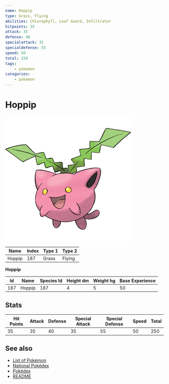 ```yaml
---
name: Hoppip
type: Grass, Flying
abilities: Chlorophyll, Leaf Guard, Infiltrator
hitpoints: 35
attack: 35
defense: 40
specialattack: 35
specialdefense: 55
speed: 50
total: 250
tags:
    - pokemon
categories:
    - pokemon
---
```


# Hoppip


![Hoppip](images/187.png)

| **Name** | **Index** | **Type 1** | **Type 2** |
|----|----|----|----|
| Hoppip | 187 | Grass | Flying  |

**Hoppip** 




| **Id** | **Name** | **Species Id** | **Height dm** | **Weight hg** | **Base Experience** |
|--------|----------|----------------|------------|------------|---------------------|
| 187 | Hoppip | 187 | 4 | 5 | 50 |



## Stats

| **Hit Points** | **Attack** | **Defense** | **Special Attack** | **Special Defense** | **Speed** | **Total** |
|----------------|------------|-------------|--------------------|---------------------|-----------|-----------|
| 35 | 35 | 40 | 35 | 55 | 50 | 250 |

## See also

- [List of Pokémon](../pokemon.md)
- [National Pokédex](../national_pokedex.md)
- [Pokédex](../pokedex.md)
- [README](../README.md)

